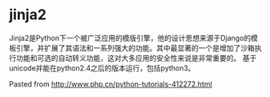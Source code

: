 # jinja2


Jinja2是Python下一个被广泛应用的模版引擎，他的设计思想来源于Django的模板引擎，并扩展了其语法和一系列强大的功能。其中最显著的一个是增加了沙箱执行功能和可选的自动转义功能，这对大多应用的安全性来说是非常重要的。
基于unicode并能在python2.4之后的版本运行，包括python3。

Pasted from <http://www.php.cn/python-tutorials-412272.html> 

